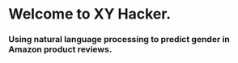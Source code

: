 # Welcome to XY Hacker. 
### Using natural language processing to predict gender in Amazon product reviews. 
